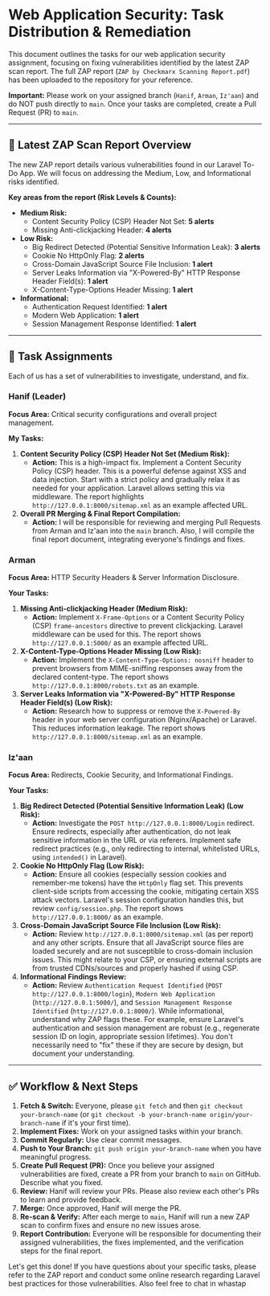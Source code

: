 # Web Application Security: Task Distribution & Remediation

This document outlines the tasks for our web application security assignment, focusing on fixing vulnerabilities identified by the latest ZAP scan report. The full ZAP report (`ZAP by Checkmarx Scanning Report.pdf`) has been uploaded to the repository for your reference.

**Important:** Please work on your assigned branch (`Hanif`, `Arman`, `Iz'aan`) and do NOT push directly to `main`. Once your tasks are completed, create a Pull Request (PR) to `main`.

---

## 📄 Latest ZAP Scan Report Overview

The new ZAP report details various vulnerabilities found in our Laravel To-Do App. We will focus on addressing the Medium, Low, and Informational risks identified.

**Key areas from the report (Risk Levels & Counts):**

* **Medium Risk:**
    * Content Security Policy (CSP) Header Not Set: **5 alerts**
    * Missing Anti-clickjacking Header: **4 alerts**
* **Low Risk:**
    * Big Redirect Detected (Potential Sensitive Information Leak): **3 alerts**
    * Cookie No HttpOnly Flag: **2 alerts**
    * Cross-Domain JavaScript Source File Inclusion: **1 alert**
    * Server Leaks Information via "X-Powered-By" HTTP Response Header Field(s): **1 alert**
    * X-Content-Type-Options Header Missing: **1 alert**
* **Informational:**
    * Authentication Request Identified: **1 alert**
    * Modern Web Application: **1 alert**
    * Session Management Response Identified: **1 alert**

---

## 🎯 Task Assignments

Each of us has a set of vulnerabilities to investigate, understand, and fix.

### **Hanif (Leader)**

**Focus Area:** Critical security configurations and overall project management.

**My Tasks:**

1.  **Content Security Policy (CSP) Header Not Set (Medium Risk):**
    * **Action:** This is a high-impact fix. Implement a Content Security Policy (CSP) header. This is a powerful defense against XSS and data injection. Start with a strict policy and gradually relax it as needed for your application. Laravel allows setting this via middleware. The report highlights `http://127.0.0.1:8000/sitemap.xml` as an example affected URL.
2.  **Overall PR Merging & Final Report Compilation:**
    * **Action:** I will be responsible for reviewing and merging Pull Requests from Arman and Iz'aan into the `main` branch. Also, I will compile the final report document, integrating everyone's findings and fixes.

### **Arman**

**Focus Area:** HTTP Security Headers & Server Information Disclosure.

**Your Tasks:**

1.  **Missing Anti-clickjacking Header (Medium Risk):**
    * **Action:** Implement `X-Frame-Options` or a Content Security Policy (CSP) `frame-ancestors` directive to prevent clickjacking. Laravel middleware can be used for this. The report shows `http://127.0.0.1:5000/` as an example affected URL.
2.  **X-Content-Type-Options Header Missing (Low Risk):**
    * **Action:** Implement the `X-Content-Type-Options: nosniff` header to prevent browsers from MIME-sniffing responses away from the declared content-type. The report shows `http://127.0.0.1:8000/robots.txt` as an example.
3.  **Server Leaks Information via "X-Powered-By" HTTP Response Header Field(s) (Low Risk):**
    * **Action:** Research how to suppress or remove the `X-Powered-By` header in your web server configuration (Nginx/Apache) or Laravel. This reduces information leakage. The report shows `http://127.0.0.1:8000/sitemap.xml` as an example.

### **Iz'aan**

**Focus Area:** Redirects, Cookie Security, and Informational Findings.

**Your Tasks:**

1.  **Big Redirect Detected (Potential Sensitive Information Leak) (Low Risk):**
    * **Action:** Investigate the `POST http://127.0.0.1:8000/Login` redirect. Ensure redirects, especially after authentication, do not leak sensitive information in the URL or via referers. Implement safe redirect practices (e.g., only redirecting to internal, whitelisted URLs, using `intended()` in Laravel).
2.  **Cookie No HttpOnly Flag (Low Risk):**
    * **Action:** Ensure all cookies (especially session cookies and remember-me tokens) have the `HttpOnly` flag set. This prevents client-side scripts from accessing the cookie, mitigating certain XSS attack vectors. Laravel's session configuration handles this, but review `config/session.php`. The report shows `http://127.0.0.1:8000/` as an example.
3.  **Cross-Domain JavaScript Source File Inclusion (Low Risk):**
    * **Action:** Review `http://127.0.0.1:8000/sitemap.xml` (as per report) and any other scripts. Ensure that all JavaScript source files are loaded securely and are not susceptible to cross-domain inclusion issues. This might relate to your CSP, or ensuring external scripts are from trusted CDNs/sources and properly hashed if using CSP.
4.  **Informational Findings Review:**
    * **Action:** Review `Authentication Request Identified` (`POST http://127.0.0.1:8000/login`), `Modern Web Application` (`http://127.0.0.1:5000/`), and `Session Management Response Identified` (`http://127.0.0.1:8000/`). While informational, understand why ZAP flags these. For example, ensure Laravel's authentication and session management are robust (e.g., regenerate session ID on login, appropriate session lifetimes). You don't necessarily need to "fix" these if they are secure by design, but document your understanding.

---

## ✅ Workflow & Next Steps

1.  **Fetch & Switch:** Everyone, please `git fetch` and then `git checkout your-branch-name` (or `git checkout -b your-branch-name origin/your-branch-name` if it's your first time).
2.  **Implement Fixes:** Work on your assigned tasks within your branch.
3.  **Commit Regularly:** Use clear commit messages.
4.  **Push to Your Branch:** `git push origin your-branch-name` when you have meaningful progress.
5.  **Create Pull Request (PR):** Once you believe your assigned vulnerabilities are fixed, create a PR from your branch to `main` on GitHub. Describe what you fixed.
6.  **Review:** Hanif will review your PRs. Please also review each other's PRs to learn and provide feedback.
7.  **Merge:** Once approved, Hanif will merge the PR.
8.  **Re-scan & Verify:** After each merge to `main`, Hanif will run a new ZAP scan to confirm fixes and ensure no new issues arose.
9.  **Report Contribution:** Everyone will be responsible for documenting their assigned vulnerabilities, the fixes implemented, and the verification steps for the final report.

Let's get this done! If you have questions about your specific tasks, please refer to the ZAP report and conduct some online research regarding Laravel best practices for those vulnerabilities. Also feel free to chat in whastap